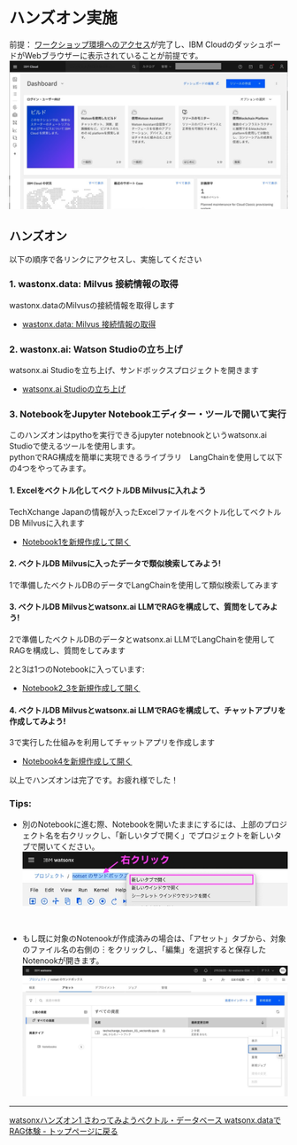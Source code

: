 # ハンズオン実施
前提：
[ワークショップ環境へのアクセス](01_techzone_use_environments.md)が完了し、IBM CloudのダッシュボードがWebブラウザーに表示されていることが前提です。
<img width="800" alt="" src="images/01_2-5-ibmcloud.jpg"><br>

## ハンズオン
以下の順序で各リンクにアクセスし、実施してください

### 1. wastonx.data: Milvus 接続情報の取得
wastonx.dataのMilvusの接続情報を取得します
- [wastonx.data: Milvus 接続情報の取得](watsonx_data_get_milvus_info.md)

### 2. wastonx.ai: Watson Studioの立ち上げ
watsonx.ai Studioを立ち上げ、サンドボックスプロジェクトを開きます
- [watsonx.ai Studioの立ち上げ](watsonx_ai_open_watson_studio.md)<br>

### 3. NotebookをJupyter Notebookエディター・ツールで開いて実行

このハンズオンはpythoを実行できるjupyter notebnookというwatsonx.ai Studioで使えるツールを使用します。<br>
pythonでRAG構成を簡単に実現できるライブラリ　LangChainを使用して以下の4つをやってみます。

#### 1. Excelをベクトル化してベクトルDB Milvusに入れよう<br>
TechXchange Japanの情報が入ったExcelファイルをベクトル化してベクトルDB Milvusに入れます
- [Notebook1を新規作成して開く](open_notebook_01.md)

#### 2. ベクトルDB Milvusに入ったデータで類似検索してみよう!<br>
1で準備したベクトルDBのデータでLangChainを使用して類似検索してみます
#### 3. ベクトルDB Milvusとwatsonx.ai LLMでRAGを構成して、質問をしてみよう!<br>
2で準備したベクトルDBのデータとwatsonx.ai LLMでLangChainを使用してRAGを構成し、質問をしてみます
<br>

2と3は1つのNotebookに入っています:
- [Notebook2_3を新規作成して開く](open_notebook_02_03.md)


#### 4. ベクトルDB Milvusとwatsonx.ai LLMでRAGを構成して、チャットアプリを作成してみよう!<br>
3で実行した仕組みを利用してチャットアプリを作成します
- [Notebook4を新規作成して開く](open_notebook_04.md)


以上でハンズオンは完了です。お疲れ様でした！

### Tips:
- 別のNotebookに進む際、Notebookを開いたままにするには、上部のプロジェクト名を右クリックし、「新しいタブで開く」でプロジェクトを新しいタブで開いてください。<br>
![alt text](images/open_project_from_notebook.jpg)
<br>

- もし既に対象のNotenookが作成済みの場合は、「アセット」タブから、対象のファイル名の右側の︙をクリックし、「編集」を選択すると保存したNotenookが開きます。<br>
![alt text](images/open_notebook_from_asset01.jpg)

---
[watsonxハンズオン1 さわってみようベクトル・データベース watsonx.dataでRAG体験 - トップページに戻る](README.md)




